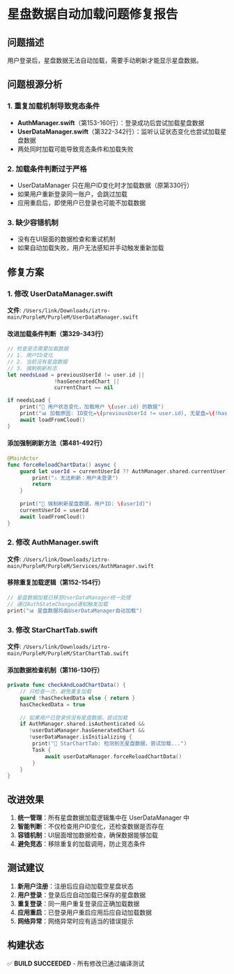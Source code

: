 # 星盘数据自动加载问题修复报告

## 问题描述
用户登录后，星盘数据无法自动加载，需要手动刷新才能显示星盘数据。

## 问题根源分析

### 1. 重复加载机制导致竞态条件
- **AuthManager.swift**（第153-160行）：登录成功后尝试加载星盘数据
- **UserDataManager.swift**（第322-342行）：监听认证状态变化也尝试加载星盘数据
- 两处同时加载可能导致竞态条件和加载失败

### 2. 加载条件判断过于严格
- UserDataManager 只在用户ID变化时才加载数据（原第330行）
- 如果用户重新登录同一账户，会跳过加载
- 应用重启后，即使用户已登录也可能不加载数据

### 3. 缺少容错机制
- 没有在UI层面的数据检查和重试机制
- 如果自动加载失败，用户无法感知并手动触发重新加载

## 修复方案

### 1. 修改 UserDataManager.swift
**文件**: `/Users/link/Downloads/iztro-main/PurpleM/PurpleM/UserDataManager.swift`

#### 改进加载条件判断（第329-343行）
```swift
// 检查是否需要加载数据
// 1. 用户ID变化
// 2. 当前没有星盘数据
// 3. 强制刷新标志
let needsLoad = previousUserId != user.id || 
               !hasGeneratedChart || 
               currentChart == nil

if needsLoad {
    print("🔄 用户状态变化，加载用户 \(user.id) 的数据")
    print("📊 加载原因: ID变化=\(previousUserId != user.id), 无星盘=\(!hasGeneratedChart), 数据为空=\(currentChart == nil)")
    await loadFromCloud()
}
```

#### 添加强制刷新方法（第481-492行）
```swift
@MainActor
func forceReloadChartData() async {
    guard let userId = currentUserId ?? AuthManager.shared.currentUser?.id else {
        print("⚠️ 无法刷新：用户未登录")
        return
    }
    
    print("🔄 强制刷新星盘数据，用户ID: \(userId)")
    currentUserId = userId
    await loadFromCloud()
}
```

### 2. 修改 AuthManager.swift
**文件**: `/Users/link/Downloads/iztro-main/PurpleM/PurpleM/Services/AuthManager.swift`

#### 移除重复加载逻辑（第152-154行）
```swift
// 星盘数据加载已移至UserDataManager统一处理
// 通过AuthStateChanged通知触发加载
print("📊 星盘数据将由UserDataManager自动加载")
```

### 3. 修改 StarChartTab.swift
**文件**: `/Users/link/Downloads/iztro-main/PurpleM/PurpleM/StarChartTab.swift`

#### 添加数据检查机制（第116-130行）
```swift
private func checkAndLoadChartData() {
    // 只检查一次，避免重复加载
    guard !hasCheckedData else { return }
    hasCheckedData = true
    
    // 如果用户已登录但没有星盘数据，尝试加载
    if AuthManager.shared.isAuthenticated && 
       !userDataManager.hasGeneratedChart && 
       !userDataManager.isInitializing {
        print("🔄 StarChartTab: 检测到无星盘数据，尝试加载...")
        Task {
            await userDataManager.forceReloadChartData()
        }
    }
}
```

## 改进效果

1. **统一管理**：所有星盘数据加载逻辑集中在 UserDataManager 中
2. **智能判断**：不仅检查用户ID变化，还检查数据是否存在
3. **容错机制**：UI层面增加数据检查，确保数据能够加载
4. **避免竞态**：移除重复的加载调用，防止竞态条件

## 测试建议

1. **新用户注册**：注册后应自动加载空星盘状态
2. **用户登录**：登录后应自动加载已保存的星盘数据
3. **重复登录**：同一用户重复登录应正确加载数据
4. **应用重启**：已登录用户重启应用后应自动加载数据
5. **网络异常**：网络异常时应有适当的错误提示

## 构建状态
✅ **BUILD SUCCEEDED** - 所有修改已通过编译测试